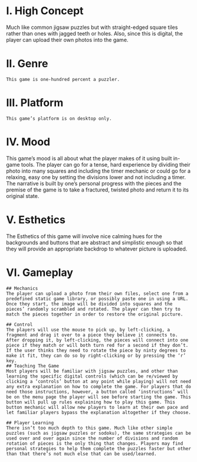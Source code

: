# I. High Concept

  Much like common jigsaw puzzles but with straight-edged square tiles rather than ones with jagged teeth or holes. Also, since this is digital, the player can upload their own photos into the game.

# II. Genre
	
	This game is one-hundred percent a puzzler.

# III. Platform 

	This game’s platform is on desktop only. 

# IV. Mood 

  This game’s mood is all about what the player makes of it using built in-game tools. The player can go for a tense, hard experience by dividing their photo into many squares and including the timer mechanic or could go for a relaxing, easy one by setting the divisions lower and not including a timer. The narrative is built by one’s personal progress with the pieces and the premise of the game is to take a fractured, twisted photo and return it to its original state. 

# V. Esthetics

  The Esthetics of this game will involve nice calming hues for the backgrounds and buttons that are abstract and simplistic enough so that they will provide an appropriate backdrop to whatever picture is uploaded.

# VI. Gameplay

	## Mechanics
	The player can upload a photo from their own files, select one from a predefined static game library, or possibly paste one in using a URL. Once they start, the image will be divided into squares and the pieces’ randomly scrambled and rotated. The player can then try to match the pieces together in order to restore the original picture.

	## Control
	The players will use the mouse to pick up, by left-clicking, a fragment and drag it over to a piece they believe it connects to. After dropping it, by left-clicking, the pieces will connect into one piece if they match or will both turn red for a second if they don’t. If the user thinks they need to rotate the piece by ninty degrees to make it fit, they can do so by right-clicking or by pressing the ‘r’ key.
 	## Teaching The Game
	Most players will be familiar with jigsaw puzzles, and other than learning the specific digital controls (which can be re/viewed by clicking a ‘controls’ button at any point while playing) will not need any extra explanation on how to complete the game. For players that do need those instructions, however, a button called ‘instructions’ will be on the menu page the player will see before starting the game. This button will pull up rules explaining how to play this game. This button mechanic will allow new players to learn at their own pace and let familiar players bypass the explanation altogether if they choose. 

	## Player Learning
	There isn’t too much depth to this game. Much like other simple puzzles (such as jigsaw puzzles or sodoku), the same strategies can be used over and over again since the number of divisions and random rotation of pieces is the only thing that changes. Players may find personal strategies to help them complete the puzzles faster but other than that there’s not much else that can be used/learned. 
